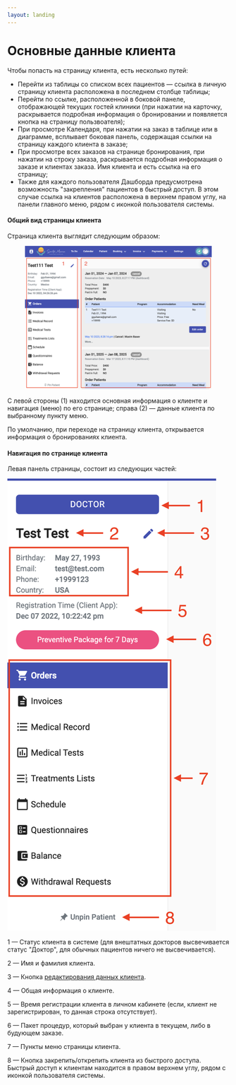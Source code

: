 ```yaml
---
layout: landing
---
```


# Основные данные клиента

Чтобы попасть на страницу клиента, есть несколько путей:

* Перейти из таблицы со списком всех пациентов — ссылка в личную страницу клиента расположена в последнем столбце таблицы;
* Перейти по ссылке, расположенной в боковой панеле, отображающей текущих гостей клиники (при нажатии на карточку, раскрывается подробная информация о бронировании и появляется кнопка на страницу пользвоателя);
* При просмотре Календаря, при нажатии на заказ в таблице или в диаграмме, всплывает боковая панель, содержащая ссылки на страницу каждого клиента в заказе;
* При просмотре всех заказов на странице бронирования, при нажатии на строку заказа, раскрывается подробная информация о заказе и клиентах заказа. Имя клиента и есть ссылка на его страницу;
* Также для каждого пользователя Дашборда предусмотрена возможность "закрепления" пациентов в быстрый доступ. В этом случае ссылка на клиентов расположена в верхнем правом углу, на панели главного меню, рядом с иконкой пользователя системы.

#### Общий вид страницы клиента

Страница клиента выглядит следующим образом:

<figure><img src="../../../.gitbook/assets/Screenshot 2023-05-24 at 19.48.27.png" alt=""><figcaption></figcaption></figure>

С левой стороны (1) находится основная информация о клиенте и навигация (меню) по его странице; справа (2) — данные клиента по выбранному пункту меню.

По умолчанию, при переходе на страницу клиента, открывается информация о бронированиях клиента.

#### Навигация по странице клиента

Левая панель страницы, состоит из следующих частей:

![](<../../../.gitbook/assets/Screenshot 2023-06-14 at 17.15.36 (1).png>)

1 — Статус клиента в системе (для внештатных докторов высвечивается статус "Доктор", для обычных пациентов ничего не высвечивается).

2 — Имя и фамилия клиента.

3 — Кнопка [редактирования данных клиента](../patients-section/redaktirovanie-dannykh-pacienta.md).

4 — Общая информация о клиенте.

5 — Время регистрации клиента в личном кабинете (если, клиент не зарегистрирован, то данная строка отсутствует).

6 — Пакет процедур, который выбран у клиента в текущем, либо в будующем заказе.

7 — Пункты меню страницы клиента.

8 — Кнопка закрепить/открепить клиента из быстрого доступа. Быстрый доступ к клиентам находится в правом верхнем углу, рядом с иконкой пользователя системы.
